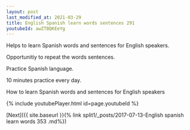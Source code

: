 ```yaml
---
layout: post
last_modified_at: 2021-03-29
title: English Spanish learn words sentences 291 
youtubeId: awZTBQKEeYg
---
```

 
 
Helps to learn Spanish words and sentences for English speakers.

Opportunitiy to repeat the words sentences. 

Practice Spanish language. 
 
10 minutes practice every day. 
 
How to learn Spanish words and sentences for English speakers 
 
{% include youtubePlayer.html id=page.youtubeId %}
 
 
[Next]({{ site.baseurl }}{% link  split1/_posts/2017-07-13-English spanish learn words 353 .md%})
 

